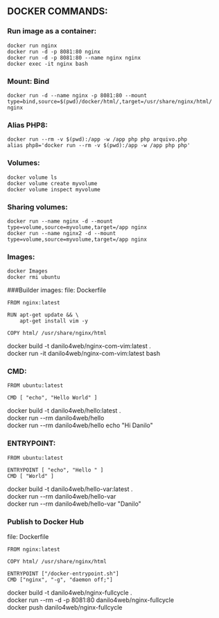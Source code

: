 ## DOCKER COMMANDS:

### Run image as a container:
```
docker run nginx
docker run -d -p 8081:80 nginx
docker run -d -p 8081:80 --name nginx nginx
docker exec -it nginx bash
```

### Mount: Bind
```
docker run -d --name nginx -p 8081:80 --mount type=bind,source=$(pwd)/docker/html/,target=/usr/share/nginx/html/ nginx
```

### Alias PHP8:
```
docker run --rm -v $(pwd):/app -w /app php php arquivo.php
alias php8='docker run --rm -v $(pwd):/app -w /app php php'
```

### Volumes:
```
docker volume ls
docker volume create myvolume
docker volume inspect myvolume
```

### Sharing volumes:
```
docker run --name nginx -d --mount type=volume,source=myvolume,target=/app nginx
docker run --name nginx2 -d --mount type=volume,source=myvolume,target=/app nginx
```

### Images:
```
docker Images
docker rmi ubuntu
```


###Builder images:
file: Dockerfile
```
FROM nginx:latest
  
RUN apt-get update && \
    apt-get install vim -y

COPY html/ /usr/share/nginx/html
```
docker build -t danilo4web/nginx-com-vim:latest . \
docker run -it danilo4web/nginx-com-vim:latest bash

### CMD:
```
FROM ubuntu:latest

CMD [ "echo", "Hello World" ]
```
docker build -t danilo4web/hello:latest . \
docker run --rm danilo4web/hello \
docker run --rm danilo4web/hello echo "Hi Danilo"


### ENTRYPOINT:
```
FROM ubuntu:latest

ENTRYPOINT [ "echo", "Hello " ]
CMD [ "World" ]
```
docker build -t danilo4web/hello-var:latest .  \
docker run --rm danilo4web/hello-var  \
docker run --rm danilo4web/hello-var "Danilo"

### Publish to Docker Hub
file: Dockerfile
```
FROM nginx:latest

COPY html/ /usr/share/nginx/html

ENTRYPOINT ["/docker-entrypoint.sh"]
CMD ["nginx", "-g", "daemon off;"]
```

docker build -t danilo4web/nginx-fullcycle . \
docker run --rm -d -p 8081:80 danilo4web/nginx-fullcycle  \
docker push danilo4web/nginx-fullcycle